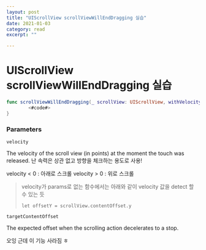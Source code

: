 ```yaml
---
layout: post
title: "UIScrollView scrollViewWillEndDragging 실습" 
date: 2021-01-03
category: read 
excerpt: ""

---
```


# UIScrollView scrollViewWillEndDragging 실습

```swift
func scrollViewWillEndDragging(_ scrollView: UIScrollView, withVelocity velocity: CGPoint, targetContentOffset: UnsafeMutablePointer<CGPoint>) {
        <#code#>
}
```

### Parameters

```
velocity
```

The velocity of the scroll view (in points) at the moment the touch was released.
난 속력은 상관 없고 방향을 체크하는 용도로 사용!

velocity < 0 : 아래로 스크롤
velocity > 0 : 위로 스크롤

> velocity가 params로 없는 함수에서는 아래와 같이 velocity 값을 detect 할 수 있는 듯
>
> `let offsetY = scrollView.contentOffset.y`

```
targetContentOffset
```

The expected offset when the scrolling action decelerates to a stop.



오잉 근데 이 기능 사라짐 ㅎ